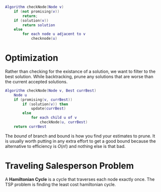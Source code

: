 ```lua
Algorithm checkNode(Node v)
	if (not promising(v))
		return;
	if (solution(v))
		return solution
	else
		for each node u adjacent to v
			checknode(u)
```

# Optimization
Rather than checking for the existance of a solution, we want to filter to the best solution. While backtracking, prune any solutions that are worse than the current accepted solutions.
```lua
Algorithm checkNode(Node v, Best currBest)
	Node u
	if (promising(v, currBest))
		if (solution(v)) then
			update(currBest)
		else
			for each child u of v
				checkNode(u, currBest)
	return currBest
```
The *bound* of branch and bound is how you find your estimates to prune. It is usually worth putting in any extra effort to get a good bound because the alternative to efficiency is $O(n!)$ and nothing else is that bad.
# Traveling Salesperson Problem
A **Hamiltonian Cycle** is a cycle that traverses each node exactly once. The TSP problem is finding the least cost hamiltonian cycle.